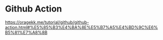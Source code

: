 # Github Action

https://oragekk.me/tutorial/github/github-action.html#%E5%85%B3%E4%BA%8E%E5%B7%A5%E4%BD%9C%E6%B5%81%E7%A8%8B
